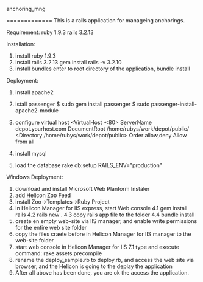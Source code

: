 anchoring_mng

=============
This is a rails application for manageing anchorings.

Requirement:
  ruby 1.9.3
  rails 3.2.13
  
Installation:
  1. install ruby 1.9.3
  2. install rails 3.2.13
     gem install rails -v 3.2.10
  3. install bundles
     enter to root directory of the application, 
     bundle install

Deployment:
  1. install apache2
  2. istall passenger
     $ sudo gem install passenger
     $ sudo passenger-install-apache2-module
  3. configure virtual host
     <VirtualHost *:80>
       ServerName depot.yourhost.com
       DocumentRoot /home/rubys/work/depot/public/
       <Directory /home/rubys/work/depot/public>
         Order allow,deny
         Allow from all
       </Directory>
     </VirtualHost>

  3. install mysql
  4. load the database
     rake db:setup RAILS_ENV="production"

Windows Deployment:
  1. download and install Microsoft Web Planform Instaler
  2. add Helicon Zoo Feed
  3. install Zoo->Templates->Ruby Project
  4. in Helicon Manager for IIS express, start Web console
    4.1 gem install rails
    4.2 rails new .
    4.3 copy rails app file to the folder
    4.4 bundle install
  5. create en empty web-site via IIS manager, and enable write permissions for the entire web site folder
  6. copy the files craete before in Helicon Manager for IIS manager to the web-site folder
  7. start web console in Helicon Manager for IIS
    7.1 type and execute command: rake assets:precompile
  8. rename the deploy_sample.rb to deploy.rb, and access the web site via browser, and the Helicon is going
     to the deplay the application
  9. After all above has been done, you are ok the access the application.
    
